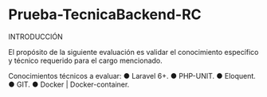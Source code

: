 # Prueba-TecnicaBackend-RC

INTRODUCCIÓN

El propósito de la siguiente evaluación es validar el conocimiento específico y técnico
requerido para el cargo mencionado.

Conocimientos técnicos a evaluar:
● Laravel 6+.
● PHP-UNIT.
● Eloquent.
● GIT.
● Docker | Docker-container.

